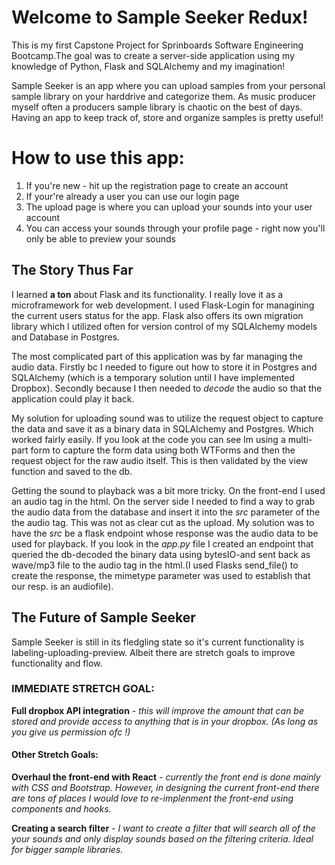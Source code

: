
# Welcome to Sample Seeker Redux!

This is my first Capstone Project for Sprinboards Software Engineering Bootcamp.The goal was to create a server-side application using my knowledge of Python, Flask and SQLAlchemy and my imagination!

Sample Seeker is an app where you can upload samples from your personal sample library on your harddrive and categorize them. As music producer myself often a producers sample library is chaotic on the best of days. Having an app to keep track of, store and organize samples is pretty useful! 

# How to use this app:
1. If you're new - hit up the registration page to create an account
1. If your're already a user you can use our login page 
2. The upload page is where you can upload your sounds into your user account
3. You can access your sounds through your profile page - right now you'll only be able to preview your sounds


## The Story Thus Far

I learned **a ton**  about Flask and its functionality. I really love it as a microframework for web development. I used Flask-Login for managining the current users status for the app. Flask also offers its own migration library which I utilized often for version control of my SQLAlchemy models and Database in Postgres.

The most complicated part of this application was by far managing the audio data. Firstly bc I needed to figure out how to store it in Postgres and SQLAlchemy (which is a temporary solution until I have implemented Dropbox). Secondly because I then needed to *decode* the audio so that the application could play it back. 

My solution for uploading sound was to utilize the request object to capture the data and save it as a binary data in SQLAlchemy and Postgres. Which worked fairly easily. If you look at the code you can see Im using a multi-part form to capture the form data using both WTForms and then the request object for the raw audio itself. This is then validated by the view function and saved to the db.

Getting the sound to playback was a bit more tricky. On the front-end I used an audio tag in the html. On the server side I needed to find a way to grab the audio data from the database and insert it into the *src* parameter of the the audio tag. This was not as clear cut as the upload. My solution was to have the *src* be a flask endpoint whose response was the audio data to be used for playback. If you look in the *app.py* file I created an endpoint that queried the db-decoded the binary data using bytesIO-and sent back as wave/mp3 file to the audio tag in the html.(I used Flasks send_file() to create the response, the mimetype parameter was used to establish that our resp. is an audiofile).

## The Future of Sample Seeker

Sample Seeker is still in its fledgling state so it's current functionality is labeling-uploading-preview. Albeit there are stretch goals to improve functionality and flow.

### IMMEDIATE STRETCH GOAL:

**Full dropbox API integration** - *this will improve the amount that can be stored and provide access to anything that is in your dropbox. (As long as you give us permission ofc !)*

#### Other Stretch Goals:

**Overhaul the front-end with React** - *currently the front end is done mainly with CSS and Bootstrap. However, in designing the current front-end there are tons of places I would love to re-implenment the front-end using components and hooks.*

**Creating a search filter** - *I want to create a filter that will search all of the your sounds and only display sounds based on the filtering criteria. Ideal for bigger sample libraries.* 